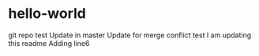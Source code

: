 # hello-world
git repo test
Update in master
Update for merge conflict test
I am updating this readme
Adding line6

